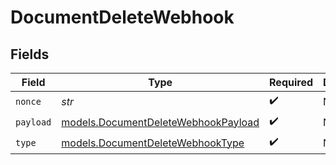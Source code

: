 # DocumentDeleteWebhook


## Fields

| Field                                                                            | Type                                                                             | Required                                                                         | Description                                                                      |
| -------------------------------------------------------------------------------- | -------------------------------------------------------------------------------- | -------------------------------------------------------------------------------- | -------------------------------------------------------------------------------- |
| `nonce`                                                                          | *str*                                                                            | :heavy_check_mark:                                                               | N/A                                                                              |
| `payload`                                                                        | [models.DocumentDeleteWebhookPayload](../models/documentdeletewebhookpayload.md) | :heavy_check_mark:                                                               | N/A                                                                              |
| `type`                                                                           | [models.DocumentDeleteWebhookType](../models/documentdeletewebhooktype.md)       | :heavy_check_mark:                                                               | N/A                                                                              |